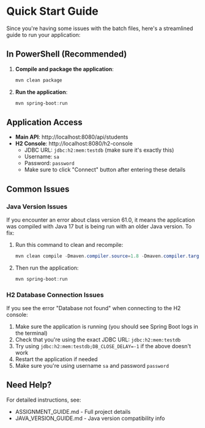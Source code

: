 # Quick Start Guide

Since you're having some issues with the batch files, here's a streamlined guide to run your application:

## In PowerShell (Recommended)

1. **Compile and package the application**:
   ```powershell
   mvn clean package
   ```

2. **Run the application**:
   ```powershell
   mvn spring-boot:run
   ```

## Application Access

- **Main API**: http://localhost:8080/api/students
- **H2 Console**: http://localhost:8080/h2-console
  - JDBC URL: `jdbc:h2:mem:testdb` (make sure it's exactly this)
  - Username: `sa`
  - Password: `password`
  - Make sure to click "Connect" button after entering these details

## Common Issues

### Java Version Issues
If you encounter an error about class version 61.0, it means the application was compiled with Java 17 but is being run with an older Java version. To fix:

1. Run this command to clean and recompile: 
   ```powershell
   mvn clean compile -Dmaven.compiler.source=1.8 -Dmaven.compiler.target=1.8
   ```

2. Then run the application:
   ```powershell
   mvn spring-boot:run
   ```

### H2 Database Connection Issues
If you see the error "Database not found" when connecting to the H2 console:

1. Make sure the application is running (you should see Spring Boot logs in the terminal)
2. Check that you're using the exact JDBC URL: `jdbc:h2:mem:testdb`
3. Try using `jdbc:h2:mem:testdb;DB_CLOSE_DELAY=-1` if the above doesn't work
4. Restart the application if needed
5. Make sure you're using username `sa` and password `password`

## Need Help?

For detailed instructions, see:
- ASSIGNMENT_GUIDE.md - Full project details
- JAVA_VERSION_GUIDE.md - Java version compatibility info
